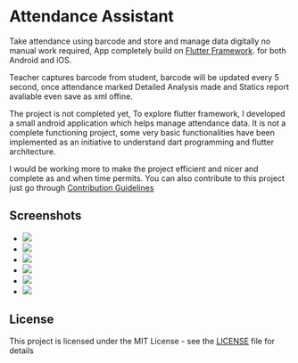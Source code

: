 # Attendance Assistant


Take attendance using barcode and store and manage data digitally no manual work required,
App completely build on 
[Flutter Framework](https://flutter.io/).
for both Android and iOS.

Teacher captures barcode from student, barcode will be updated every 5 second, once attendance marked Detailed Analysis made and Statics report avaliable even save as xml offine.

The project is not completed yet, To explore flutter framework, I developed a small android application which helps manage attendance data. It is not a complete functioning project, some very basic functionalities have been implemented as an initiative to understand dart programming and flutter architecture.

I would be working more to make the project efficient and nicer and complete as and when time permits.
You can also contribute to this project just go through 
[Contribution Guidelines](https://github.com/sanattaori/attendance-assistant/blob/master/CONTRIBUTING.md)

## Screenshots

- ![](https://raw.githubusercontent.com/sanattaori/attendance-assistant/master/screenshot/1.png)
- ![](https://raw.githubusercontent.com/sanattaori/attendance-assistant/master/screenshot/2.png)
- ![](https://raw.githubusercontent.com/sanattaori/attendance-assistant/master/screenshot/3.png)
- ![](https://raw.githubusercontent.com/sanattaori/attendance-assistant/master/screenshot/4.png)
- ![](https://raw.githubusercontent.com/sanattaori/attendance-assistant/master/screenshot/5.png)
- ![](https://raw.githubusercontent.com/sanattaori/attendance-assistant/master/screenshot/6.png)


## License

This project is licensed under the MIT License - see the [LICENSE](LICENSE) file for details

